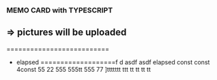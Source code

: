 ### MEMO CARD with TYPESCRIPT
=> pictures will be uploaded
--------------------------
==========================
- elapsed
===================f
d
asdf
asdf
elapsed
const
const
4const
55
22
555
555tt
555
77
]ttttttt
ttt
tt
tt
tt
tt
